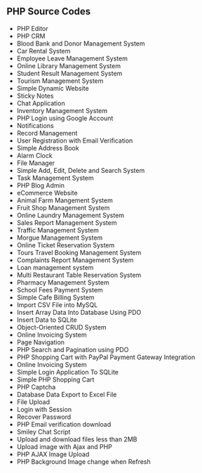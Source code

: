 <h2> PHP Source Codes </h2>
<ul>

 <li><a target="_blank" href="https://github.com/manjunath5496/PHP-Source-Codes/blob/master/php_1.rar" style="text-decoration:none;">PHP Editor</a></li>
  <li><a target="_blank" href="https://github.com/manjunath5496/PHP-CRM" style="text-decoration:none;">PHP CRM</a></li>
 <li><a target="_blank" href="https://github.com/manjunath5496/PHP-Source-Codes/blob/master/bloodbank and donar management system.rar" style="text-decoration:none;">Blood Bank and Donor Management System</a></li>
 <li><a target="_blank" href="https://github.com/manjunath5496/PHP-Source-Codes/blob/master/Car Rental Portal Project.rar" style="text-decoration:none;">Car Rental System </a></li>
 <li><a target="_blank" href="https://github.com/manjunath5496/PHP-Source-Codes/blob/master/Employee Leave Management System.rar" style="text-decoration:none;">Employee Leave Management System</a></li>
 <li><a target="_blank" href="https://github.com/manjunath5496/PHP-Source-Codes/blob/master/Online Library Management System.rar" style="text-decoration:none;">Online Library Management System</a></li>
 <li><a target="_blank" href="https://github.com/manjunath5496/PHP-Source-Codes/blob/master/Student Result Management System.rar" style="text-decoration:none;">Student Result Management System</a></li>
 <li><a target="_blank" href="https://github.com/manjunath5496/PHP-Source-Codes/blob/master/Tourism Management System.rar" style="text-decoration:none;">Tourism Management System</a></li>
  <li><a target="_blank" href="https://github.com/manjunath5496/PHP-Source-Codes/blob/master/simple-website.rar" style="text-decoration:none;">Simple Dynamic Website</a></li>
   <li><a target="_blank" href="https://github.com/manjunath5496/PHP-Source-Codes/blob/master/stickyNotes-master.rar" style="text-decoration:none;">Sticky Notes</a></li>
     <li><a target="_blank" href="https://github.com/manjunath5496/PHP-Source-Codes/blob/master/Chat-Application.rar" style="text-decoration:none;">Chat Application</a></li>
      <li><a target="_blank" href="https://github.com/manjunath5496/PHP-Source-Codes/blob/master/inventory_2014.rar" style="text-decoration:none;">Inventory Management System</a></li>
   
<li><a target="_blank" href="https://github.com/manjunath5496/PHP-Source-Codes/blob/master/Login with Google.rar" style="text-decoration:none;">PHP Login using Google Account</a></li>
  <li><a target="_blank" href="https://github.com/manjunath5496/PHP-Source-Codes/blob/master/notifications.rar" style="text-decoration:none;">Notifications</a></li>
   <li><a target="_blank" href="https://github.com/manjunath5496/PHP-Source-Codes/blob/master/recordmanagement.rar" style="text-decoration:none;">Record Management</a></li>
     <li><a target="_blank" href="https://github.com/manjunath5496/PHP-Source-Codes/blob/master/signup-email-verification.rar" style="text-decoration:none;">User Registration with Email Verification</a></li>
      <li><a target="_blank" href="https://github.com/manjunath5496/PHP-Source-Codes/blob/master/simple_address_book_php_mysql_pdo.rar" style="text-decoration:none;">Simple Address Book</a></li>
   
   <li><a target="_blank" href="https://github.com/manjunath5496/PHP-Source-Codes/blob/master/alarm_clock.rar" style="text-decoration:none;">Alarm Clock</a></li>
  <li><a target="_blank" href="https://github.com/manjunath5496/PHP-Source-Codes/blob/master/myfilemgr.rar" style="text-decoration:none;">File Manager</a></li>
   <li><a target="_blank" href="https://github.com/manjunath5496/PHP-Source-Codes/blob/master/Simple Add, Edit, Delete and Search System.rar" style="text-decoration:none;">Simple Add, Edit, Delete and Search System</a></li>
     <li><a target="_blank" href="https://github.com/manjunath5496/PHP-Source-Codes/blob/master/tasks.rar" style="text-decoration:none;">Task Management System</a></li>
 
<li><a target="_blank" href="https://github.com/manjunath5496/PHP-Source-Codes/blob/master/PHP-Blog-Admin-master.rar" style="text-decoration:none;">PHP Blog Admin</a></li>
 <li><a target="_blank" href="https://github.com/manjunath5496/PHP-Source-Codes/blob/master/PHP-PDO-eCommerce-Store-master.rar" style="text-decoration:none;">eCommerce Website</a></li>
 
<li><a target="_blank" href="https://github.com/manjunath5496/PHP-Source-Codes/blob/master/Animal Farm Mangement System.rar" style="text-decoration:none;">Animal Farm Mangement System</a></li>
  <li><a target="_blank" href="https://github.com/manjunath5496/PHP-Source-Codes/blob/master/Fruit Shop Management System.rar" style="text-decoration:none;">Fruit Shop Management System</a></li>
   <li><a target="_blank" href="https://github.com/manjunath5496/PHP-Source-Codes/blob/master/Online Laundry Management Project.rar" style="text-decoration:none;">Online Laundry Management System</a></li>
     <li><a target="_blank" href="https://github.com/manjunath5496/PHP-Source-Codes/blob/master/Sales Report Management System.rar" style="text-decoration:none;">Sales Report Management System</a></li>
 
<li><a target="_blank" href="https://github.com/manjunath5496/PHP-Source-Codes/blob/master/Traffic Management System.rar" style="text-decoration:none;">Traffic Management System</a></li>
 
   
  <li><a target="_blank" href="https://github.com/manjunath5496/PHP-Source-Codes/blob/master/Morgue Management System.rar" style="text-decoration:none;">Morgue Management System</a></li>
   <li><a target="_blank" href="https://github.com/manjunath5496/PHP-Source-Codes/blob/master/Online Ticket Reservation System.rar" style="text-decoration:none;">Online Ticket Reservation System</a></li>
     <li><a target="_blank" href="https://github.com/manjunath5496/PHP-Source-Codes/blob/master/Tours Travel Booking Management System.rar" style="text-decoration:none;">Tours Travel Booking Management System</a></li>
 

     
  <li><a target="_blank" href="https://github.com/manjunath5496/PHP-Source-Codes/blob/master/Complaints Report Management System.rar" style="text-decoration:none;">Complaints Report Management System</a></li>
   <li><a target="_blank" href="https://github.com/manjunath5496/PHP-Source-Codes/blob/master/Loan management system.rar" style="text-decoration:none;">Loan management system</a></li>
     <li><a target="_blank" href="https://github.com/manjunath5496/PHP-Source-Codes/blob/master/Multi Restaurant Table Reservation System.rar" style="text-decoration:none;">Multi Restaurant Table Reservation System</a></li>
     
   
<li><a target="_blank" href="https://github.com/manjunath5496/PHP-Source-Codes/blob/master/Pharmacy Management System.rar" style="text-decoration:none;">Pharmacy Management System</a></li>
   <li><a target="_blank" href="https://github.com/manjunath5496/PHP-Source-Codes/blob/master/School Fees Payment System.rar" style="text-decoration:none;">School Fees Payment System</a></li>
     <li><a target="_blank" href="https://github.com/manjunath5496/PHP-Source-Codes/blob/master/Simple Cafe Billing System.rar" style="text-decoration:none;">Simple Cafe Billing System</a></li>
     
<li><a target="_blank" href="https://github.com/manjunath5496/PHP-Source-Codes/blob/master/Import CSV File into MySQL.rar" style="text-decoration:none;">Import CSV File into MySQL</a></li>
     
   
<li><a target="_blank" href="https://github.com/manjunath5496/PHP-Source-Codes/blob/master/Insert Array Data Into Database Using PDO.rar" style="text-decoration:none;">Insert Array Data Into Database Using PDO</a></li>
   <li><a target="_blank" href="https://github.com/manjunath5496/PHP-Source-Codes/blob/master/Insert Data to SQLite.rar" style="text-decoration:none;">Insert Data to SQLite</a></li>
     <li><a target="_blank" href="https://github.com/manjunath5496/PHP-Source-Codes/blob/master/Object-Oriented CRUD System.rar" style="text-decoration:none;">Object-Oriented CRUD System</a></li>
   
<li><a target="_blank" href="https://github.com/manjunath5496/PHP-Source-Codes/blob/master/Online Invoicing System.rar" style="text-decoration:none;">Online Invoicing System</a></li>
   <li><a target="_blank" href="https://github.com/manjunath5496/PHP-Source-Codes/blob/master/Page Navigation.rar" style="text-decoration:none;">Page Navigation</a></li>
     <li><a target="_blank" href="https://github.com/manjunath5496/PHP-Source-Codes/blob/master/PHP Search and Pagination using PDO.rar" style="text-decoration:none;">PHP Search and Pagination using PDO</a></li>
      
<li><a target="_blank" href="https://github.com/manjunath5496/PHP-Source-Codes/blob/master/PHP Shopping Cart with PayPal Payment Gateway Integration.rar" style="text-decoration:none;">PHP Shopping Cart with PayPal Payment Gateway Integration</a></li>
   
<li><a target="_blank" href="https://github.com/manjunath5496/PHP-Source-Codes/blob/master/Online Invoicing System.rar" style="text-decoration:none;">Online Invoicing System</a></li>
   <li><a target="_blank" href="https://github.com/manjunath5496/PHP-Source-Codes/blob/master/Simple Login Application To SQLite.rar" style="text-decoration:none;">Simple Login Application To SQLite</a></li>
     <li><a target="_blank" href="https://github.com/manjunath5496/PHP-Source-Codes/blob/master/Simple PHP Shopping Cart.rar" style="text-decoration:none;">Simple PHP Shopping Cart</a></li>
        
   <li><a target="_blank" href="https://github.com/manjunath5496/PHP-Source-Codes/blob/master/Captcha.rar" style="text-decoration:none;">PHP Captcha</a></li>
   
<li><a target="_blank" href="https://github.com/manjunath5496/PHP-Source-Codes/blob/master/Database Data Export to Excel File.rar" style="text-decoration:none;">Database Data Export to Excel File</a></li>
<li><a target="_blank" href="https://github.com/manjunath5496/PHP-Source-Codes/blob/master/File Upload.rar" style="text-decoration:none;">File Upload</a></li>
<li><a target="_blank" href="https://github.com/manjunath5496/PHP-Source-Codes/blob/master/Login with Session.rar" style="text-decoration:none;">Login with Session</a></li>
   
 <li><a target="_blank" href="https://github.com/manjunath5496/PHP-Source-Codes/blob/master/Recover Password.rar" style="text-decoration:none;">Recover Password</a></li>
     
<li><a target="_blank" href="https://github.com/manjunath5496/PHP-Source-Codes/blob/master/php-email-verification-download.rar" style="text-decoration:none;">PHP Email verification download</a></li>
   
<li><a target="_blank" href="https://github.com/manjunath5496/PHP-Source-Codes/blob/master/smiley-chat-script.rar" style="text-decoration:none;">Smiley Chat Script</a></li>
<li><a target="_blank" href="https://github.com/manjunath5496/PHP-Source-Codes/blob/master/Upload and download files less than 2MB.rar" style="text-decoration:none;">Upload and download files less than 2MB</a></li>
<li><a target="_blank" href="https://github.com/manjunath5496/PHP-Source-Codes/blob/master/upload image with ajax and php.rar" style="text-decoration:none;">Upload image with Ajax and PHP</a></li>
   
 <li><a target="_blank" href="https://github.com/manjunath5496/PHP-Source-Codes/blob/master/PHP AJAX Image Upload.rar" style="text-decoration:none;">PHP AJAX Image Upload</a></li>
     
    
 <li><a target="_blank" href="https://github.com/manjunath5496/PHP-Source-Codes/blob/master/PHP Background Image change when Refresh.rar" style="text-decoration:none;">PHP Background Image change when Refresh</a></li>
        
   
   
   
 </ul>
